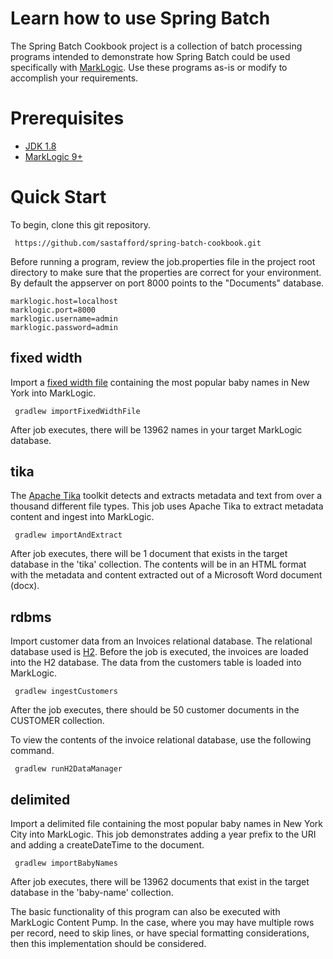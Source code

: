 # Learn how to use Spring Batch 

The Spring Batch Cookbook project is a collection of batch processing programs intended to demonstrate how Spring Batch could be used specifically with [MarkLogic](www.marklogic.com).  Use these programs as-is or modify to accomplish your requirements.  

# Prerequisites

 * [JDK 1.8](http://www.oracle.com/technetwork/java/javase/downloads/jdk8-downloads-2133151.html)
 * [MarkLogic 9+](https://developer.marklogic.com/products)
 
# Quick Start

To begin, clone this git repository.

     https://github.com/sastafford/spring-batch-cookbook.git

Before running a program, review the job.properties file in the project root directory to make sure that the properties are correct for your environment.  By default the appserver on port 8000 points to the "Documents" database.  

    marklogic.host=localhost
    marklogic.port=8000
    marklogic.username=admin
    marklogic.password=admin

## fixed width

Import a [fixed width file](https://github.com/sastafford/spring-batch-cookbook/blob/dev/fixed-width/src/test/resources/popular-baby-names.txt) containing the most popular baby names in New York into MarkLogic.  
 
     gradlew importFixedWidthFile

After job executes, there will be 13962 names in your target MarkLogic database.  

## tika 

The [Apache Tika](https://tika.apache.org/) toolkit detects and extracts metadata and text from over a thousand different file types.  This job uses Apache Tika to extract metadata content and ingest into MarkLogic.

     gradlew importAndExtract

After job executes, there will be 1 document that exists in the target database in the 'tika' collection.  The contents will be in an HTML format with the metadata and content extracted out of a Microsoft Word document (docx).  

## rdbms 

Import customer data from an Invoices relational database.  The relational database used is [H2](http://www.h2database.com/html/main.html).  Before the job is executed, the invoices are loaded into the H2 database. The data from the customers table is loaded into MarkLogic.   

     gradlew ingestCustomers

After the job executes, there should be 50 customer documents in the CUSTOMER collection.  

To view the contents of the invoice relational database, use the following command. 

     gradlew runH2DataManager

## delimited 

Import a delimited file containing the most popular baby names in New York City into MarkLogic.  This job demonstrates adding a year prefix to the URI and adding a createDateTime to the document.  

     gradlew importBabyNames

After job executes, there will be 13962 documents that exist in the target database in the 'baby-name' collection.

The basic functionality of this program can also be executed with MarkLogic Content Pump.  In the case, where you may have multiple rows per record, need to skip lines, or have special formatting considerations, then this implementation should be considered.

